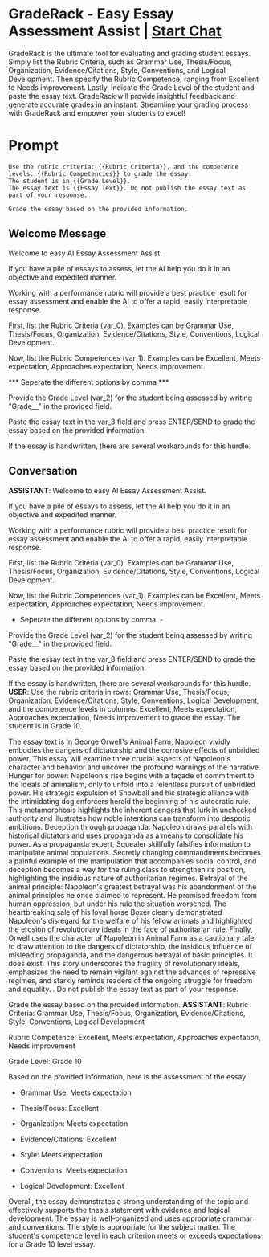 

# GradeRack - Easy Essay Assessment Assist | [Start Chat](https://gptcall.net/chat.html?data=%7B%22contact%22%3A%7B%22id%22%3A%22CAOZTWDG06ii6XFeFFGS-%22%2C%22flow%22%3Atrue%7D%7D)
GradeRack is the ultimate tool for evaluating and grading student essays. Simply list the Rubric Criteria, such as Grammar Use, Thesis/Focus, Organization, Evidence/Citations, Style, Conventions, and Logical Development. Then specify the Rubric Competence, ranging from Excellent to Needs improvement. Lastly, indicate the Grade Level of the student and paste the essay text. GradeRack will provide insightful feedback and generate accurate grades in an instant. Streamline your grading process with GradeRack and empower your students to excel!

# Prompt

```
Use the rubric criteria: {{Rubric Criteria}}, and the competence levels: {{Rubric Competencies}} to grade the essay.
The student is in {{Grade Level}}.
The essay text is {{Essay Text}}. Do not publish the essay text as part of your response.

Grade the essay based on the provided information.
```

## Welcome Message
Welcome to easy AI Essay Assessment Assist.



If you have a pile of essays to assess, let the AI help you do it in an objective and expedited manner.



Working with a performance rubric will provide a best practice result for essay assessment and enable the AI to offer a rapid, easily interpretable response.



First, list the Rubric Criteria (var_0). Examples can be Grammar Use, Thesis/Focus, Organization, Evidence/Citations, Style, Conventions, Logical Development.



Now, list the Rubric Competences (var_1). Examples can be Excellent, Meets expectation, Approaches expectation, Needs improvement.



*** Seperate the different options by comma ***



Provide the Grade Level (var_2) for the student being assessed by writing "Grade__" in the provided field.



Paste the essay text in the var_3 field and press ENTER/SEND to grade the essay based on the provided information.

If the essay is handwritten, there are several workarounds for this hurdle.

## Conversation

**ASSISTANT**: Welcome to easy AI Essay Assessment Assist.



If you have a pile of essays to assess, let the AI help you do it in an objective and expedited manner.



Working with a performance rubric will provide a best practice result for essay assessment and enable the AI to offer a rapid, easily interpretable response.



First, list the Rubric Criteria (var_0). Examples can be Grammar Use, Thesis/Focus, Organization, Evidence/Citations, Style, Conventions, Logical Development.



Now, list the Rubric Competences (var_1). Examples can be Excellent, Meets expectation, Approaches expectation, Needs improvement.



- Seperate the different options by comma. -



Provide the Grade Level (var_2) for the student being assessed by writing "Grade__" in the provided field.



Paste the essay text in the var_3 field and press ENTER/SEND to grade the essay based on the provided information.

If the essay is handwritten, there are several workarounds for this hurdle.
**USER**: Use the rubric criteria in rows: Grammar Use, Thesis/Focus, Organization, Evidence/Citations, Style, Conventions, Logical Development, and the competence levels in columns: Excellent, Meets expectation, Approaches expectation, Needs improvement to grade the essay. The student is in Grade 10.

The essay text is In George Orwell's Animal Farm, Napoleon vividly embodies the dangers of dictatorship and the corrosive effects of unbridled power. This essay will examine three crucial aspects of Napoleon's character and behavior and uncover the profound warnings of the narrative.   Hunger for power:   Napoleon's rise begins with a façade of commitment to the ideals of animalism, only to unfold into a relentless pursuit of unbridled power. His strategic expulsion of Snowball and his strategic alliance with the intimidating dog enforcers herald the beginning of his autocratic rule. This metamorphosis highlights the inherent dangers that lurk in unchecked authority and illustrates how noble intentions can transform into despotic ambitions. Deception through propaganda:   Napoleon draws parallels with historical dictators and uses propaganda as a means to consolidate his power. As a propaganda expert, Squealer skillfully falsifies information to manipulate animal populations. Secretly changing commandments becomes a painful example of the manipulation that accompanies social control, and deception becomes a way for the ruling class to strengthen its position, highlighting the insidious nature of authoritarian regimes.     Betrayal of the animal principle:   Napoleon's greatest betrayal was his abandonment of the animal principles he once claimed to represent. He promised freedom from human oppression, but under his rule the situation worsened. The heartbreaking sale of his loyal horse Boxer clearly demonstrated Napoleon's disregard for the welfare of his fellow animals and highlighted the erosion of revolutionary ideals in the face of authoritarian rule.   Finally, Orwell uses the character of Napoleon in Animal Farm as a cautionary tale to draw attention to the dangers of dictatorship, the insidious influence of misleading propaganda, and the dangerous betrayal of basic principles. It does exist. This story underscores the fragility of revolutionary ideals, emphasizes the need to remain vigilant against the advances of repressive regimes, and starkly reminds readers of the ongoing struggle for freedom and equality. . Do not publish the essay text as part of your response.

Grade the essay based on the provided information.
**ASSISTANT**: Rubric Criteria: Grammar Use, Thesis/Focus, Organization, Evidence/Citations, Style, Conventions, Logical Development

Rubric Competence: Excellent, Meets expectation, Approaches expectation, Needs improvement

Grade Level: Grade 10



Based on the provided information, here is the assessment of the essay:



- Grammar Use: Meets expectation

- Thesis/Focus: Excellent

- Organization: Meets expectation

- Evidence/Citations: Excellent

- Style: Meets expectation

- Conventions: Meets expectation

- Logical Development: Excellent



Overall, the essay demonstrates a strong understanding of the topic and effectively supports the thesis statement with evidence and logical development. The essay is well-organized and uses appropriate grammar and conventions. The style is appropriate for the subject matter. The student's competence level in each criterion meets or exceeds expectations for a Grade 10 level essay.

